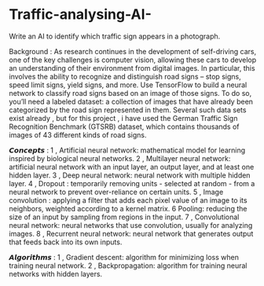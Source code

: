 # Traffic-analysing-AI-
Write an AI to identify which traffic sign appears in a photograph.

Background :
As research continues in the development of self-driving cars, one of the key challenges is computer vision, allowing these cars to develop an understanding of their environment from digital images. In particular, this involves the ability to recognize and distinguish road signs – stop signs, speed limit signs, yield signs, and more.
Use TensorFlow to build a neural network to classify road signs based on an image of those signs. To do so, you’ll need a labeled dataset: a collection of images that have already been categorized by the road sign represented in them.
Several such data sets exist already , but for this project , i have used the German Traffic Sign Recognition Benchmark (GTSRB) dataset, which contains thousands of images of 43 different kinds of road signs. 

𝘾𝙤𝙣𝙘𝙚𝙥𝙩𝙨 :
1 , Artificial neural network: mathematical model for learning inspired by biological neural networks.
2 , Multilayer neural network: artificial neural network with an input layer, an output layer, and at least one hidden layer.
3 , Deep neural network: neural network with multiple hidden layer.
4 , Dropout : temporarily removing units - selected at random - from a neural network to prevent over-reliance on certain units.
5 , Image convolution : applying a filter that adds each pixel value of an image to its neighbors, weighted according to a kernel matrix.
6 Pooling: reducing the size of an input by sampling from regions in the input.
7 , Convolutional neural network: neural networks that use convolution, usually for analyzing images.
8 , Recurrent neural network: neural network that generates output that feeds back into its own inputs.

𝘼𝙡𝙜𝙤𝙧𝙞𝙩𝙝𝙢𝙨 :
1 , Gradient descent: algorithm for minimizing loss when training neural network.
2 , Backpropagation: algorithm for training neural networks with hidden layers.
